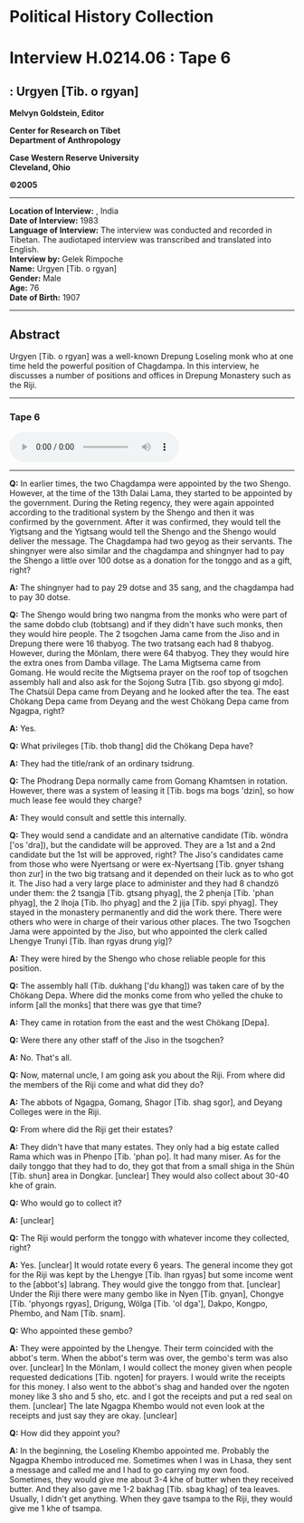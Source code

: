 # Political History Collection  
# Interview H.0214.06 : Tape 6  
##  : Urgyen [Tib. o rgyan]  
  
**Melvyn Goldstein, Editor**  

**Center for Research on Tibet**  
**Department of Anthropology**  

**Case Western Reserve University**  
**Cleveland, Ohio**  

**©2005**  

---  
**Location of Interview:** , India  
**Date of Interview:** 1983  
**Language of Interview:** The interview was conducted and recorded in Tibetan. The audiotaped interview was transcribed and translated into English.  
**Interview by:** Gelek Rimpoche  
**Name:** Urgyen [Tib. o rgyan]  
**Gender:** Male  
**Age:** 76  
**Date of Birth:** 1907  
  
---  
## Abstract  

 Urgyen [Tib. o rgyan] was a well-known Drepung Loseling monk who at one time held the powerful position of Chagdampa. In this interview, he discusses a number of positions and offices in Drepung Monastery such as the Riji.   

---  
### Tape 6  

<audio controls>
<source src="https://tile.loc.gov/storage-services/service/asian/asiantoha/H_0214_06/H_0214_06.mp3" type="audio/mp3">
Your browser does not support the audio element.
</audio>  

---

**Q:**  In earlier times, the two Chagdampa were appointed by the two Shengo. However, at the time of the 13th Dalai Lama, they started to be appointed by the government. During the Reting regency, they were again appointed according to the traditional system by the Shengo and then it was confirmed by the government. After it was confirmed, they would tell the Yigtsang and the Yigtsang would tell the Shengo and the Shengo would deliver the message. The Chagdampa had two geyog as their servants. The shingnyer were also similar and the chagdampa and shingnyer had to pay the Shengo a little over 100 dotse as a donation for the tonggo and as a gift, right?   

**A:**  The shingnyer had to pay 29 dotse and 35 sang, and the chagdampa had to pay 30 dotse.   

**Q:**  The Shengo would bring two nangma from the monks who were part of the same dobdo club (tobtsang) and if they didn't have such monks, then they would hire people. The 2 tsogchen Jama came from the Jiso and in Drepung there were 16 thabyog. The two tratsang each had 8 thabyog. However, during the Mönlam, there were 64 thabyog. They they would hire the extra ones from Damba village. The Lama Migtsema came from Gomang. He would recite the Migtsema prayer on the roof top of tsogchen assembly hall and also ask for the Sojong Sutra [Tib. gso sbyong gi mdo]. The Chatsül Depa came from Deyang and he looked after the tea. The east Chökang Depa came from Deyang and the west Chökang Depa came from Ngagpa, right?   

**A:**  Yes.   

**Q:**  What privileges [Tib. thob thang] did the Chökang Depa have?   

**A:**  They had the title/rank of an ordinary tsidrung.   

**Q:**  The Phodrang Depa normally came from Gomang Khamtsen in rotation. However, there was a system of leasing it [Tib. bogs ma bogs 'dzin], so how much lease fee would they charge?   

**A:**  They would consult and settle this internally.   

**Q:**  They would send a candidate and an alternative candidate (Tib. wöndra ['os 'dra]), but the candidate will be approved. They are a 1st and a 2nd candidate but the 1st will be approved, right? The Jiso's candidates came from those who were Nyertsang or were ex-Nyertsang [Tib. gnyer tshang thon zur] in the two big tratsang and it depended on their luck as to who got it. The Jiso had a very large place to administer and they had 8 chandzö under them: the 2 tsangja [Tib. gtsang phyag], the 2 phenja [Tib. 'phan phyag], the 2 lhoja [Tib. lho phyag] and the 2 jija [Tib. spyi phyag]. They stayed in the monastery permanently and did the work there. There were others who were in charge of their various other places. The two Tsogchen Jama were appointed by the Jiso, but who appointed the clerk called Lhengye Trunyi [Tib. lhan rgyas drung yig]?   

**A:**  They were hired by the Shengo who chose reliable people for this position.   

**Q:**  The assembly hall (Tib. dukhang ['du khang]) was taken care of by the Chökang Depa. Where did the monks come from who yelled the chuke to inform [all the monks] that there was gye that time?   

**A:**  They came in rotation from the east and the west Chökang [Depa].   

**Q:**  Were there any other staff of the Jiso in the tsogchen?   

**A:**  No. That's all.   

**Q:**  Now, maternal uncle, I am going ask you about the Riji. From where did the members of the Riji come and what did they do?   

**A:**  The abbots of Ngagpa, Gomang, Shagor [Tib. shag sgor], and Deyang Colleges were in the Riji.   

**Q:**  From where did the Riji get their estates?   

**A:**  They didn't have that many estates. They only had a big estate called Rama which was in Phenpo [Tib. 'phan po]. It had many miser. As for the daily tonggo that they had to do, they got that from a small shiga in the Shün [Tib. shun] area in Dongkar. [unclear] They would also collect about 30-40 khe of grain.   

**Q:**  Who would go to collect it?   

**A:**  [unclear]   

**Q:**  The Riji would perform the tonggo with whatever income they collected, right?   

**A:**  Yes. [unclear] It would rotate every 6 years. The general income they got for the Riji was kept by the Lhengye [Tib. lhan rgyas] but some income went to the [abbot's] labrang. They would give the tonggo from that. [unclear] Under the Riji there were many gembo like in Nyen [Tib. gnyan], Chongye [Tib. 'phyongs rgyas], Drigung, Wölga [Tib. 'ol dga'], Dakpo, Kongpo, Phembo, and Nam [Tib. snam].   

**Q:**  Who appointed these gembo?   

**A:**  They were appointed by the Lhengye. Their term coincided with the abbot's term. When the abbot's term was over, the gembo's term was also over. [unclear] In the Mönlam, I would collect the money given when people requested dedications [Tib. ngoten] for prayers. I would write the receipts for this money. I also went to the abbot's shag and handed over the ngoten money like 3 sho and 5 sho, etc. and I got the receipts and put a red seal on them. [unclear] The late Ngagpa Khembo would not even look at the receipts and just say they are okay. [unclear]   

**Q:**  How did they appoint you?   

**A:**  In the beginning, the Loseling Khembo appointed me. Probably the Ngagpa Khembo introduced me. Sometimes when I was in Lhasa, they sent a message and called me and I had to go carrying my own food. Sometimes, they would give me about 3-4 khe of butter when they received butter. And they also gave me 1-2 bakhag [Tib. sbag khag] of tea leaves. Usually, I didn't get anything. When they gave tsampa to the Riji, they would give me 1 khe of tsampa.   

